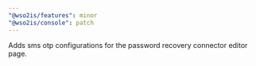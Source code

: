 ```yaml
---
"@wso2is/features": minor
"@wso2is/console": patch
---
```


Adds sms otp configurations for the password recovery connector editor page.
